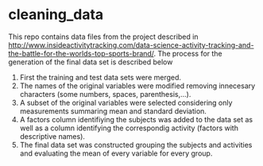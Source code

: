 # cleaning_data

This repo contains data files from the project described in http://www.insideactivitytracking.com/data-science-activity-tracking-and-the-battle-for-the-worlds-top-sports-brand/.  The process for the generation of the final data set is described below


1. First the training and test data sets were merged.
2. The names of the original variables were modified removing innecesary characters (some numbers, spaces, parenthesis,...).
3. A subset of the original variables were selected considering only measurements summaring mean and standard deviation.
4. A factors column identifiying the subjects was added to the data set as well as a column identifying the correspondig activity (factors with descriptive names).
5. The final data set was constructed grouping the subjects and activities and evaluating the mean of every variable for every group.










